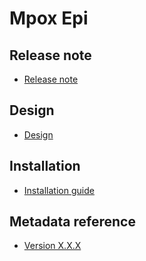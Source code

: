 # Mpox Epi

## Release note 

- [Release note](#mpox-epi-release-note)

## Design

- [Design](#mpox-epi-design)

## Installation

- [Installation guide](#mpox-epi-installation)

## Metadata reference

- [Version X.X.X](https://packages.dhis2.org/en/MPOX_EPI/X.X.X/DHIS2.40/MPOX_EPI_COMPLETE_X.X.X_DHIS2.40.xlsx)
